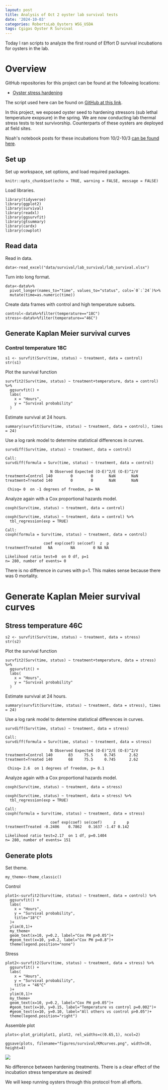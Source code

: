 ```yaml
---
layout: post
title: Analysis of Oct 2 oyster lab survival tests
date: '2024-10-03'
categories: RobertsLab_Oysters WSG_USDA
tags: Cgigas Oyster R Survival
---
```


Today I ran scripts to analyze the first round of Effort D survival incubations for oysters in the lab. 

# Overview 

GitHub repositories for this project can be found at the following locations:  

- [Oyster stress hardening](https://github.com/RobertsLab/project-gigas-conditioning/tree/main) 

The script used here can be found on [GitHub at this link](https://github.com/RobertsLab/project-gigas-conditioning/blob/main/code/survival_lab.Rmd).  

In this project, we exposed oyster seed to hardening stressors (sub lethal temperature exopsure) in the spring. We are now conducting lab thermal stress tests to test survivorship. Counterparts of these oysters are deployed at field sites.  

Noah's notebook posts for these incubations from 10/2-10/3 [can be found here](https://genefish.wordpress.com/2024/10/02/bag-21-and-bag-38-trial-at-46-celsius-10-2-24/).  

## Set up 

Set up workspace, set options, and load required packages.    
  
```
knitr::opts_chunk$set(echo = TRUE, warning = FALSE, message = FALSE)
```

Load libraries.   

```
library(tidyverse)
library(ggplot2)
library(survival)
library(readxl)
library(ggsurvfit)
library(gtsummary)
library(cardx)
library(cowplot)
```

## Read data 

Read in data.   

```
data<-read_excel("data/survival/lab_survival/lab_survival.xlsx")
```

Turn into long format.   

```
data<-data%>%
  pivot_longer(names_to="time", values_to="status", cols=`0`:`24`)%>%
  mutate(time=as.numeric(time))
```

Create data frames with control and high temperature subsets.   

```
control<-data%>%filter(temperature=="18C")
stress<-data%>%filter(temperature=="46C")
```

## Generate Kaplan Meier survival curves 

### Control temperature 18C

```
s1 <- survfit(Surv(time, status) ~ treatment, data = control)
str(s1)
```

Plot the survival function  

```
survfit2(Surv(time, status) ~ treatment+temperature, data = control) %>% 
  ggsurvfit() +
  labs(
    x = "Hours",
    y = "Survival probability"
  )
```

Estimate survival at 24 hours.   

```
summary(survfit(Surv(time, status) ~ treatment, data = control), times = 24)
```

Use a log rank model to determine statistical differences in curves.   

```
survdiff(Surv(time, status) ~ treatment, data = control)
```

```
Call:
survdiff(formula = Surv(time, status) ~ treatment, data = control)

                    N Observed Expected (O-E)^2/E (O-E)^2/V
treatment=Control 140        0        0       NaN       NaN
treatment=Treated 140        0        0       NaN       NaN

 Chisq= 0  on -1 degrees of freedom, p= NA 
```

Analyze again with a Cox proportional hazards model.   

```
coxph(Surv(time, status) ~ treatment, data = control)

coxph(Surv(time, status) ~ treatment, data = control) %>% 
  tbl_regression(exp = TRUE) 
```

```
Call:
coxph(formula = Surv(time, status) ~ treatment, data = control)

                 coef exp(coef) se(coef)  z  p
treatmentTreated   NA        NA        0 NA NA

Likelihood ratio test=0  on 0 df, p=1
n= 280, number of events= 0 
```

There is no difference in curves with p=1. This makes sense because there was 0 mortality.  

# Generate Kaplan Meier survival curves 

## Stress temperature 46C

```
s2 <- survfit(Surv(time, status) ~ treatment, data = stress)
str(s2)
```

Plot the survival function   

```
survfit2(Surv(time, status) ~ treatment+temperature, data = stress) %>% 
  ggsurvfit() +
  labs(
    x = "Hours",
    y = "Survival probability"
  )
```

Estimate survival at 24 hours.    
 
```
summary(survfit(Surv(time, status) ~ treatment, data = stress), times = 24)
```

Use a log rank model to determine statistical differences in curves.   

```
survdiff(Surv(time, status) ~ treatment, data = stress)
```

```
Call:
survdiff(formula = Surv(time, status) ~ treatment, data = stress)

                    N Observed Expected (O-E)^2/E (O-E)^2/V
treatment=Control 140       83     75.5     0.745      2.62
treatment=Treated 140       68     75.5     0.745      2.62

 Chisq= 2.6  on 1 degrees of freedom, p= 0.1 
```

Analyze again with a Cox proportional hazards model.   

```
coxph(Surv(time, status) ~ treatment, data = stress)

coxph(Surv(time, status) ~ treatment, data = stress) %>% 
  tbl_regression(exp = TRUE) 
```

```
Call:
coxph(formula = Surv(time, status) ~ treatment, data = stress)

                    coef exp(coef) se(coef)     z     p
treatmentTreated -0.2406    0.7862   0.1637 -1.47 0.142

Likelihood ratio test=2.17  on 1 df, p=0.1404
n= 280, number of events= 151 
```

## Generate plots 
 
Set theme.   

```
my_theme<-theme_classic()
```

Control  

```
plot1<-survfit2(Surv(time, status) ~ treatment, data = control) %>% 
  ggsurvfit() +
  labs(
    x = "Hours",
    y = "Survival probability",
    title="18°C"
  )+
  ylim(0,1)+
  my_theme+
  geom_text(x=10, y=0.2, label="Cox PH p>0.05")+
  #geom_text(x=10, y=0.2, label="Cox PH p=0.8")+
  theme(legend.position="none")
```

Stress  

```
plot2<-survfit2(Surv(time, status) ~ treatment, data = stress) %>% 
  ggsurvfit() +
  labs(
    x = "Hours",
    y = "Survival probability",
    title = "46°C"
  )+
  ylim(0,1)+
  my_theme+
  geom_text(x=10, y=0.2, label="Cox PH p>0.05")+
  #geom_text(x=10, y=0.15, label="Temperature vs control p=0.002")+
  #geom_text(x=10, y=0.10, label="All others vs control p>0.05")+
  theme(legend.position="right")
```

Assemble plot  

```
plots<-plot_grid(plot1, plot2, rel_widths=c(0.65,1), ncol=2)

ggsave(plots, filename="figures/survival/KMcurves.png", width=10, height=4)
```

![](https://github.com/AHuffmyer/ASH_Putnam_Lab_Notebook/blob/master/images/NotebookImages/oysters/wsg_usda/survival_lab/KMcurves.png?raw=true)

No difference between hardening treatments. There is a clear effect of the incubation stress temperature as desired!  

We will keep running oysters through this protocol from all efforts.  